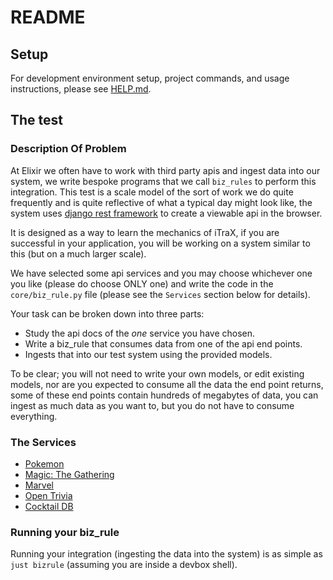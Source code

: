 # README

## Setup

For development environment setup, project commands, and usage instructions, please see [HELP.md](HELP.md).

## The test

### Description Of Problem

At Elixir we often have to work with third party apis and ingest data into our system, we write bespoke programs that we call `biz_rules` to perform this integration. This test is a scale model of the sort of work we do quite frequently and is quite reflective of what a typical day might look like, the system uses [django rest framework](https://www.django-rest-framework.org/) to create a viewable api in the browser.

It is designed as a way to learn the mechanics of iTraX, if you are successful in your application, you will be working on a system similar to this (but on a much larger scale).

We have selected some api services and you may choose whichever one you like (please do choose ONLY one) and write the code in the `core/biz_rule.py` file (please see the `Services` section below for details).

Your task can be broken down into three parts:

* Study the api docs of the _one_ service you have chosen.
* Write a biz_rule that consumes data from one of the api end points.
* Ingests that into our test system using the provided models.

To be clear; you will not need to write your own models, or edit existing models, nor are you expected to consume all the data the end point returns, some of these end points contain hundreds of megabytes of data, you can ingest as much data as you want to, but you do not have to consume everything.

### The Services

- [Pokemon](https://pokemontcg.io/)
- [Magic: The Gathering](https://scryfall.com/docs/api)
- [Marvel](https://developer.marvel.com/)
- [Open Trivia](https://opentdb.com)
- [Cocktail DB](https://www.thecocktaildb.com/)


### Running your biz_rule

Running your integration (ingesting the data into the system) is as simple as `just bizrule` (assuming you are inside a devbox shell).
